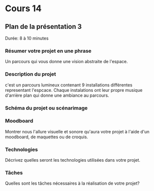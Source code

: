 # Cours 14
## Plan de la présentation 3
Durée: 8 à 10 minutes

### Résumer votre projet en une phrase
 Un parcours qui vous donne une vision abstraite de l'espace.

### Description du projet 
c'est un parcours lumineux contenant 9 installations différentes representant l'espcace. Chaque instalations ont leur propre musique d'arrière plan qui donne une ambiance au parcours.

### Schéma du projet ou scénarimage

### Moodboard
Montrer nous l'allure visuelle et sonore qu'aura votre projet à l'aide d'un moodboard, de maquettes ou de croquis. 

### Technologies
Décrivez quelles seront les technologies utilisées dans votre projet. 

### Tâches
Quelles sont les tâches nécessaires à la réalisation de votre projet? 

